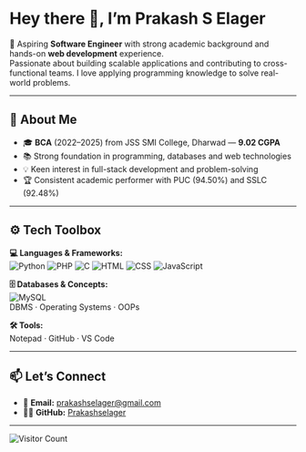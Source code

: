 #  Hey there 👋, I’m Prakash S Elager

🌟 Aspiring **Software Engineer** with strong academic background and hands-on **web development** experience.  
Passionate about building scalable applications and contributing to cross-functional teams. I love applying programming knowledge to solve real-world problems.

---

## 🧠 About Me
- 🎓 **BCA** (2022–2025) from JSS SMI College, Dharwad — **9.02 CGPA**   
- 📚 Strong foundation in programming, databases and web technologies  
- 💡 Keen interest in full-stack development and problem-solving  
- 🏆 Consistent academic performer with PUC (94.50%) and SSLC (92.48%)  

---

## ⚙️ Tech Toolbox

**💻 Languages & Frameworks:**  
![Python](https://img.shields.io/badge/-Python-blue?logo=python&logoColor=white) ![PHP](https://img.shields.io/badge/-PHP-777BB4?logo=php&logoColor=white)  ![C](https://img.shields.io/badge/-C-A8B9CC?logo=c&logoColor=black) ![HTML](https://img.shields.io/badge/-HTML5-E34F26?logo=html5&logoColor=white) ![CSS](https://img.shields.io/badge/-CSS3-1572B6?logo=css3&logoColor=white) ![JavaScript](https://img.shields.io/badge/-JavaScript-F7DF1E?logo=javascript&logoColor=black)  
 

**🗄️ Databases & Concepts:**  
![MySQL](https://img.shields.io/badge/-MySQL-4479A1?logo=mysql&logoColor=white)  
DBMS · Operating Systems · OOPs  

**🛠️ Tools:**  
Notepad · GitHub · VS Code  

---

## 📫 Let’s Connect
- 📧 **Email:** [prakashselager@gmail.com](mailto:prakashselager@gmail.com)  
- 🧑‍💻 **GitHub:** [Prakashselager](https://github.com/Prakashselager)  

---

![Visitor Count](https://komarev.com/ghpvc/?username=Prakashselager&color=blue&style=flat-square)
